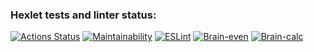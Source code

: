 ### Hexlet tests and linter status:
[![Actions Status](https://github.com/EuRV/frontend-project-lvl1/workflows/hexlet-check/badge.svg)](https://github.com/EuRV/frontend-project-lvl1/actions)
[![Maintainability](https://api.codeclimate.com/v1/badges/a99a88d28ad37a79dbf6/maintainability)](https://codeclimate.com/github/codeclimate/codeclimate/maintainability)
[![ESLint](https://github.com/EuRV/frontend-project-lvl1/workflows/eurv-check/badge.svg)](https://github.com/EuRV/frontend-project-lvl1/actions)
[![Brain-even](https://asciinema.org/a/457902.svg)](https://asciinema.org/a/457902)
[![Brain-calc](https://asciinema.org/a/aZOMCQGNHYESM6FUTS3HcRfHd.svg)](https://asciinema.org/a/aZOMCQGNHYESM6FUTS3HcRfHd)